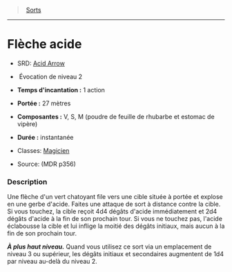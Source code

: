 ﻿---
!SpellHD
Level: 2
Type: Évocation
CastingTime: 1 action
Range: 27 mètres
Components: V, S, M (poudre de feuille de rhubarbe et estomac de vipère)
Duration: instantanée
Classes: '[Magicien](hd_wizard.md)'
Id: spells_hd.md#flèche-acide
ParentLink: spells_hd.md#sorts
Name: Flèche acide
ParentName: Sorts
NameLevel: 1
AltName: '[Acid Arrow](srd_spells_acid_arrow.md)'
Source: (MDR p356)
---
> [Sorts](hd_spells.md)

---

# Flèche acide

- SRD: [Acid Arrow](srd_spells_acid_arrow.md)

-  Évocation de niveau 2

- **Temps d'incantation :** 1 action

- **Portée :** 27 mètres

- **Composantes :** V, S, M (poudre de feuille de rhubarbe et estomac de vipère)

- **Durée :** instantanée

- Classes: [Magicien](hd_wizard.md)

- Source: (MDR p356)

### Description

Une flèche d'un vert chatoyant file vers une cible située à portée et explose en une gerbe d'acide. Faites une attaque de sort à distance contre la cible. Si vous touchez, la cible reçoit 4d4 dégâts d'acide immédiatement et 2d4 dégâts d'acide à la fin de son prochain tour. Si vous ne touchez pas, l'acide éclabousse la cible et lui inflige la moitié des dégâts initiaux, mais aucun à la fin de son prochain tour.

**_À plus haut niveau._** Quand vous utilisez ce sort via un emplacement de niveau 3 ou supérieur, les dégâts initiaux et secondaires augmentent de 1d4 par niveau au-delà du niveau 2.

